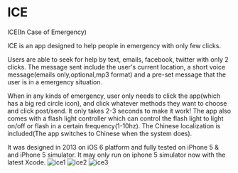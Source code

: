 # ICE
ICE(In Case of Emergency)

ICE is an app designed to help people in emergency with only few clicks.

Users are able to seek for help by text, emails, facebook, twitter with only 2 clicks. The message sent include the user's current location, a short voice message(emails only,optional,mp3 format) and a pre-set message that the user is in a emergency situation. 

When in any kinds of emergency, user only needs to click the app(which has a big red circle icon), and click whatever methods they want to choose and click post/send. It only takes 2-3 seconds to make it work! The app also comes with a flash light controller which can control the flash light to light on/off or flash in a certain frequency(1-10hz). The Chinese localization is included(The app switches to Chinese when the system does).

It was designed in 2013 on iOS 6 platform and fully tested on iPhone 5 & and iPhone 5 simulator. It may only run on iphone 5 simulator now with the latest Xcode.
![ice1](https://cloud.githubusercontent.com/assets/9892226/20862993/aeef0ea2-b978-11e6-9549-8a21c1d040c5.png)
![ice2](https://cloud.githubusercontent.com/assets/9892226/20862994/af8cf11c-b978-11e6-8c72-4f74cdd73158.png)
![ice3](https://cloud.githubusercontent.com/assets/9892226/20863049/295371f4-b97b-11e6-91a1-5aec750a3551.png)
